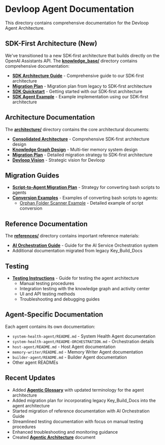 # Devloop Agent Documentation

This directory contains comprehensive documentation for the Devloop Agent Architecture.

## SDK-First Architecture (New)

We've transitioned to a new SDK-first architecture that builds directly on the OpenAI Assistants API. The [**knowledge_base/**](knowledge_base/) directory contains comprehensive documentation:

- [**SDK Architecture Guide**](knowledge_base/sdk_architecture_guide.md) - Comprehensive guide to our SDK-first architecture
- [**Migration Plan**](knowledge_base/MIGRATION_PLAN.md) - Migration plan from legacy to SDK-first architecture
- [**SDK Quickstart**](knowledge_base/SDK_QUICKSTART.md) - Getting started with our SDK-first architecture
- [**SDK Agent Example**](knowledge_base/examples/sdk_agent_example.py) - Example implementation using our SDK-first architecture

## Architecture Documentation

The [**architecture/**](architecture/) directory contains the core architectural documents:

- [**Consolidated Architecture**](architecture/CONSOLIDATED_ARCHITECTURE.md) - Comprehensive SDK-first architecture design
- [**Knowledge Graph Design**](architecture/KNOWLEDGE_GRAPH_DESIGN.md) - Multi-tier memory system design
- [**Migration Plan**](architecture/MIGRATION_PLAN.md) - Detailed migration strategy to SDK-first architecture
- [**Devloop Vision**](architecture/devloop-vision.md) - Strategic vision for Devloop

## Migration Guides

- [**Script-to-Agent Migration Plan**](script-to-agent-migration.md) - Strategy for converting bash scripts to agents
- [**Conversion Examples**](conversion-examples/) - Examples of converting bash scripts to agents:
  - [Orphan Folder Scanner Example](conversion-examples/orphan-folder-scanner.md) - Detailed example of script conversion

## Reference Documentation

The [**references/**](references/) directory contains important reference materials:

- [**AI Orchestration Guide**](references/AI_ORCHESTRATION_GUIDE.md) - Guide for the AI Service Orchestration system
- Additional documentation migrated from legacy Key_Build_Docs

## Testing

- [**Testing Instructions**](testing-instructions.md) - Guide for testing the agent architecture
  - Manual testing procedures
  - Integration testing with the knowledge graph and activity center
  - UI and API testing methods
  - Troubleshooting and debugging guides

## Agent-Specific Documentation

Each agent contains its own documentation:

- `system-health-agent/README.md` - System Health Agent documentation
- `system-health-agent/README-ORCHESTRATION.md` - Orchestration details
- `host-agent/README.md` - Host Agent documentation
- `memory-writer/README.md` - Memory Writer Agent documentation
- `builder-agent/README.md` - Builder Agent documentation
- Other agent READMEs

## Recent Updates

- Added [**Agentic Glossary**](AGENTIC_GLOSSARY.md) with updated terminology for the agent architecture
- Added migration plan for incorporating legacy Key_Build_Docs into the agent architecture
- Started migration of reference documentation with AI Orchestration Guide
- Streamlined testing documentation with focus on manual testing procedures
- Enhanced troubleshooting and monitoring guidance
- Created [**Agentic Architecture**](architecture/AGENTIC_ARCHITECTURE.md) document
